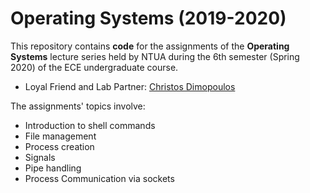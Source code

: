# Operating Systems (2019-2020)

This repository contains **code** for the assignments of the **Operating Systems** lecture series held by NTUA during the 6th semester (Spring 2020) of the ECE undergraduate course.

- Loyal Friend and Lab Partner: [Christos Dimopoulos](https://github.com/chrisdim)

The assignments' topics involve:

- Introduction to shell commands
- File management
- Process creation
- Signals
- Pipe handling
- Process Communication via sockets
